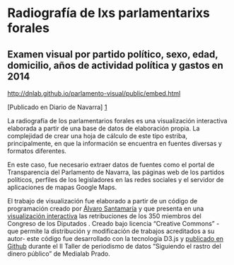 Radiografía de lxs parlamentarixs forales
=========================================
Examen visual por partido político, sexo, edad, domicilio, años de actividad política y gastos en 2014
------------------------------------------------------------------------------------------------------

http://dnlab.github.io/parlamento-visual/public/embed.html

[Publicado en Diario de Navarra] [1]

La radiografía de los parlamentarios forales es una visualización interactiva elaborada a partir de una base de datos de elaboración propia. La complejidad  de crear una hoja de cálculo de este tipo estriba, principalmente, en que la información se encuentra en fuentes diversas y formatos diferentes. 

En este caso, fue necesario extraer datos de fuentes como el portal de Transparencia del Parlamento de Navarra, las páginas web de los partidos políticos, perfiles de los legisladores en las redes sociales y el servidor de aplicaciones de mapas Google Maps. 

El trabajo de visualización fue elaborado a partir de un código de programación creado por [Álvaro Santamaría](https://github.com/aluarosi) y que presenta en una [visualización interactiva](http://sueldosdiputados.herokuapp.com/)  las retribuciones de los 350 miembros del Congreso de los Diputados . Creado bajo licencia “Creative Commons”  -que permite la distribución y modificación de trabajos acreditados a su autor- este código fue desarrollado con la tecnología D3.js y [publicado en Github](https://github.com/aluarosi/congreso) durante el II Taller de periodismo de datos “Siguiendo el rastro del dinero público” de Medialab Prado.



[1]: http://especiales.diariodenavarra.es/parlamento/
